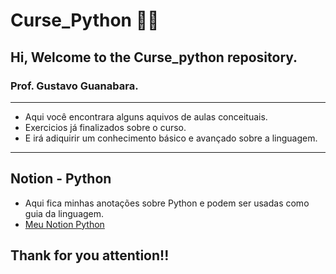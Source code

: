 # Curse_Python 🐍👀
## Hi, Welcome to the Curse_python repository.
### Prof. Gustavo Guanabara.

***

* Aqui você encontrara alguns aquivos de aulas conceituais.
* Exercicios já finalizados sobre o curso.
* E irá adiquirir um conhecimento básico e avançado sobre a linguagem.

***

## Notion - Python
 * Aqui fica minhas anotações sobre Python e podem ser usadas como guia da linguagem.
 * [Meu Notion Python](https://www.notion.so/POO-Python-91c664c9432347468d27b63da7f193ed?pvs=4)

## Thank for you attention!! 
